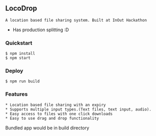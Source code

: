 ## LocoDrop

`A location based file sharing system. Built at InOut Hackathon`

* Has production splitting :D

### Quickstart
    $ npm install
    $ npm start

### Deploy
    $ npm run build

### Features
    * Location based file sharing with an expiry
    * Supports multiple input types.(Text files, text input, audio).
    * Easy access to files with one click downloads
    * Easy to use drag and drop functionality

Bundled app would be in build directory
